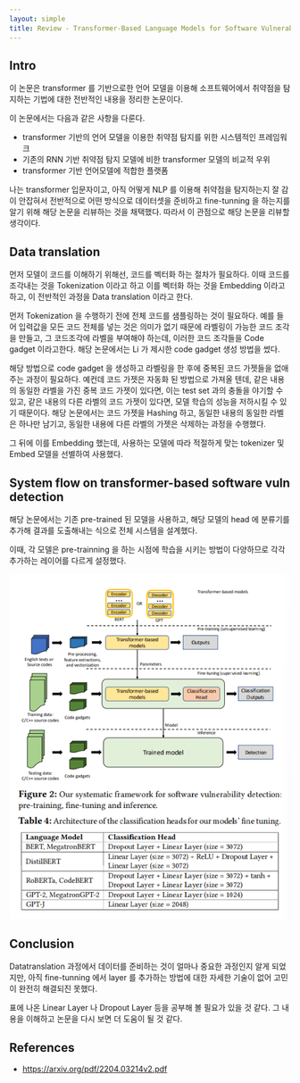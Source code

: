 ```yaml
---
layout: simple
title: Review - Transformer-Based Language Models for Software Vulnerability Detection
---
```


## **Intro**

이 논문은 transformer 를 기반으로한 언어 모델을 이용해 소프트웨어에서 취약점을 탐지하는 기법에 대한 전반적인 내용을 정리한 논문이다. 

이 논문에서는 다음과 같은 사항을 다룬다. 

+ transformer 기반의 언어 모델을 이용한 취약점 탐지를 위한 시스템적인 프레임워크
+ 기존의 RNN 기반 취약점 탐지 모델에 비한 transformer 모델의 비교적 우위
+ transformer 기반 언어모델에 적합한 플랫폼

나는 transformer 입문자이고, 아직 어떻게 NLP 를 이용해 취약점을 탐지하는지 잘 감이 안잡혀서 전반적으로 어떤 방식으로 데이터셋을 준비하고 fine-tunning 을 하는지를 알기 위해 해당 논문을 리뷰하는 것을 채택했다. 따라서 이 관점으로 해당 논문을 리뷰할 생각이다. 

## Data translation

먼저 모델이 코드를 이해하기 위해선, 코드를 벡터화 하는 절차가 필요하다. 
이때 코드를 조각내는 것을 Tokenization 이라고 하고 이를 벡터화 하는 것을 Embedding 이라고 하고, 이 전반적인 과정을 Data translation 이라고 한다. 

먼저 Tokenization 을 수행하기 전에 전체 코드를 샘플링하는 것이 필요하다. 예를 들어 입력값을 모든 코드 전체를 넣는 것은 의미가 없기 때문에 라벨링이 가능한 코드 조각을 만들고, 그 코드조각에 라벨을 부여해야 하는데, 이러한 코드 조각들을 Code gadget 이라고한다. 해당 논문에서는 Li 가 제시한 code gadget 생성 방법을 썼다. 

해당 방법으로 code gadget 을 생성하고 라벨링을 한 후에 중복된 코드 가젯들을 없애주는 과정이 필요하다. 예컨데 코드 가젯은 자동화 된 방법으로 가져올 텐데, 같은 내용의 동일한 라벨을 가진 중복 코드 가젯이 있다면, 이는 test set 과의 충돌을 야기할 수 있고, 같은 내용의 다른 라벨의 코드 가젯이 있다면, 모델 학습의 성능을 저하시킬 수 있기 때문이다. 해당 논문에서는 코드 가젯을 Hashing 하고, 동일한 내용의 동일한 라벨은 하나만 남기고, 동일한 내용에 다른 라벨의 가젯은 삭제하는 과정을 수행했다. 

그 뒤에 이를 Embedding 했는데, 사용하는 모델에 따라 적절하게 맞는 tokenizer 및 Embed 모델을 선별하여 사용했다. 

## System flow on transformer-based software vuln detection

해당 논문에서는 기존 pre-trained 된 모델을 사용하고, 해당 모델의 head 에 분류기를 추가해 결과를 도출해내는 식으로 전체 시스템을 설계했다. 

이때, 각 모델은 pre-trainning 을 하는 시점에 학습을 시키는 방법이 다양하므로 각각 추가하는 레이어를 다르게 설정했다. 

![overall system](/assets/img/study/transformer_based_language_models_for_software_vulnerablilty_detection/overall_system.png)

## Conclusion

Datatranslation 과정에서 데이터를 준비하는 것이 얼마나 중요한 과정인지 알게 되었지만, 아직 fine-tunning 에서 layer 를 추가하는 방법에 대한 자세한 기술이 없어 고민이 완전히 해결되진 못했다. 

표에 나온 Linear Layer 나 Dropout Layer 등을 공부해 볼 필요가 있을 것 같다. 그 내용을 이해하고 논문을 다시 보면 더 도움이 될 것 같다. 

## **References**

+ <https://arxiv.org/pdf/2204.03214v2.pdf>
